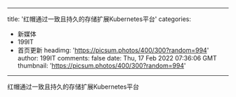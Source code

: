 
---
title: '红帽通过一致且持久的存储扩展Kubernetes平台'
categories: 
 - 新媒体
 - 199IT
 - 首页更新
headimg: 'https://picsum.photos/400/300?random=994'
author: 199IT
comments: false
date: Thu, 17 Feb 2022 07:36:06 GMT
thumbnail: 'https://picsum.photos/400/300?random=994'
---

<div>   
红帽通过一致且持久的存储扩展Kubernetes平台  
</div>
            